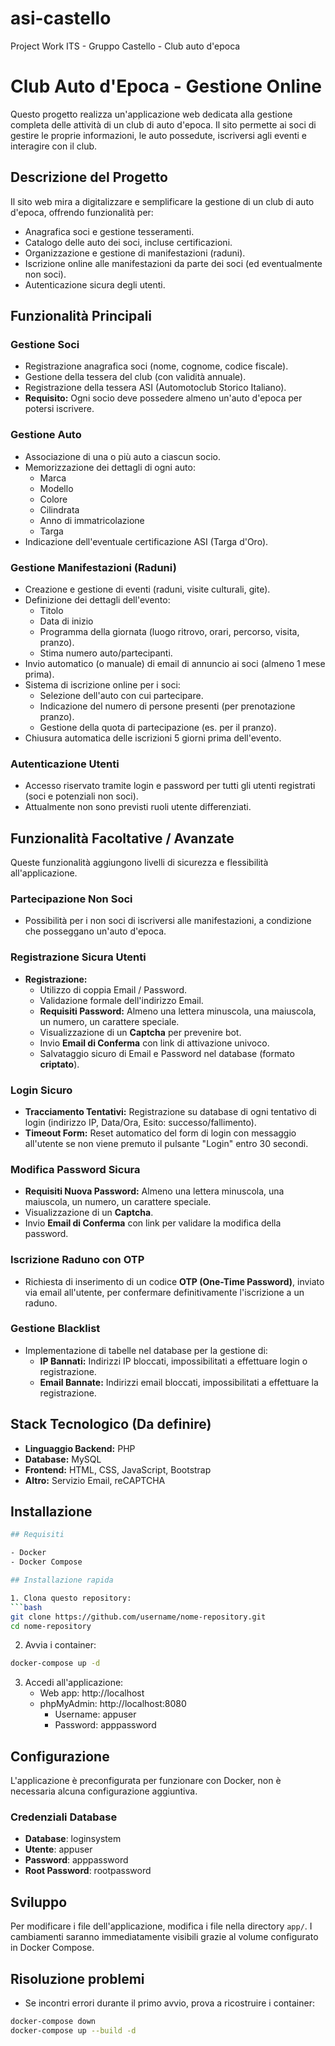 # asi-castello
Project Work ITS - Gruppo Castello - Club auto d'epoca



# Club Auto d'Epoca - Gestione Online

Questo progetto realizza un'applicazione web dedicata alla gestione completa delle attività di un club di auto d'epoca. Il sito permette ai soci di gestire le proprie informazioni, le auto possedute, iscriversi agli eventi e interagire con il club.

## Descrizione del Progetto

Il sito web mira a digitalizzare e semplificare la gestione di un club di auto d'epoca, offrendo funzionalità per:

* Anagrafica soci e gestione tesseramenti.
* Catalogo delle auto dei soci, incluse certificazioni.
* Organizzazione e gestione di manifestazioni (raduni).
* Iscrizione online alle manifestazioni da parte dei soci (ed eventualmente non soci).
* Autenticazione sicura degli utenti.

## Funzionalità Principali

### Gestione Soci
* Registrazione anagrafica soci (nome, cognome, codice fiscale).
* Gestione della tessera del club (con validità annuale).
* Registrazione della tessera ASI (Automotoclub Storico Italiano).
* **Requisito:** Ogni socio deve possedere almeno un'auto d'epoca per potersi iscrivere.

### Gestione Auto
* Associazione di una o più auto a ciascun socio.
* Memorizzazione dei dettagli di ogni auto:
    * Marca
    * Modello
    * Colore
    * Cilindrata
    * Anno di immatricolazione
    * Targa
* Indicazione dell'eventuale certificazione ASI (Targa d'Oro).

### Gestione Manifestazioni (Raduni)
* Creazione e gestione di eventi (raduni, visite culturali, gite).
* Definizione dei dettagli dell'evento:
    * Titolo
    * Data di inizio
    * Programma della giornata (luogo ritrovo, orari, percorso, visita, pranzo).
    * Stima numero auto/partecipanti.
* Invio automatico (o manuale) di email di annuncio ai soci (almeno 1 mese prima).
* Sistema di iscrizione online per i soci:
    * Selezione dell'auto con cui partecipare.
    * Indicazione del numero di persone presenti (per prenotazione pranzo).
    * Gestione della quota di partecipazione (es. per il pranzo).
* Chiusura automatica delle iscrizioni 5 giorni prima dell'evento.

### Autenticazione Utenti
* Accesso riservato tramite login e password per tutti gli utenti registrati (soci e potenziali non soci).
* Attualmente non sono previsti ruoli utente differenziati.

## Funzionalità Facoltative / Avanzate

Queste funzionalità aggiungono livelli di sicurezza e flessibilità all'applicazione.

### Partecipazione Non Soci
* Possibilità per i non soci di iscriversi alle manifestazioni, a condizione che posseggano un'auto d'epoca.

### Registrazione Sicura Utenti
* **Registrazione:**
    * Utilizzo di coppia Email / Password.
    * Validazione formale dell'indirizzo Email.
    * **Requisiti Password:** Almeno una lettera minuscola, una maiuscola, un numero, un carattere speciale.
    * Visualizzazione di un **Captcha** per prevenire bot.
    * Invio **Email di Conferma** con link di attivazione univoco.
    * Salvataggio sicuro di Email e Password nel database (formato **criptato**).

### Login Sicuro
* **Tracciamento Tentativi:** Registrazione su database di ogni tentativo di login (indirizzo IP, Data/Ora, Esito: successo/fallimento).
* **Timeout Form:** Reset automatico del form di login con messaggio all'utente se non viene premuto il pulsante "Login" entro 30 secondi.

### Modifica Password Sicura
* **Requisiti Nuova Password:** Almeno una lettera minuscola, una maiuscola, un numero, un carattere speciale.
* Visualizzazione di un **Captcha**.
* Invio **Email di Conferma** con link per validare la modifica della password.

### Iscrizione Raduno con OTP
* Richiesta di inserimento di un codice **OTP (One-Time Password)**, inviato via email all'utente, per confermare definitivamente l'iscrizione a un raduno.

### Gestione Blacklist
* Implementazione di tabelle nel database per la gestione di:
    * **IP Bannati:** Indirizzi IP bloccati, impossibilitati a effettuare login o registrazione.
    * **Email Bannate:** Indirizzi email bloccati, impossibilitati a effettuare la registrazione.

## Stack Tecnologico (Da definire)

* **Linguaggio Backend:**  PHP
* **Database:** MySQL
* **Frontend:** HTML, CSS, JavaScript, Bootstrap
* **Altro:** Servizio Email, reCAPTCHA

## Installazione 

```bash
## Requisiti

- Docker
- Docker Compose

## Installazione rapida

1. Clona questo repository:
```bash
git clone https://github.com/username/nome-repository.git
cd nome-repository
```

2. Avvia i container:
```bash
docker-compose up -d
```

3. Accedi all'applicazione:
   - Web app: http://localhost
   - phpMyAdmin: http://localhost:8080
     - Username: appuser
     - Password: apppassword

## Configurazione

L'applicazione è preconfigurata per funzionare con Docker, non è necessaria alcuna configurazione aggiuntiva.

### Credenziali Database

- **Database**: loginsystem
- **Utente**: appuser
- **Password**: apppassword
- **Root Password**: rootpassword

## Sviluppo

Per modificare i file dell'applicazione, modifica i file nella directory `app/`. I cambiamenti saranno immediatamente visibili grazie al volume configurato in Docker Compose.

## Risoluzione problemi

- Se incontri errori durante il primo avvio, prova a ricostruire i container:
```bash
docker-compose down
docker-compose up --build -d
```
